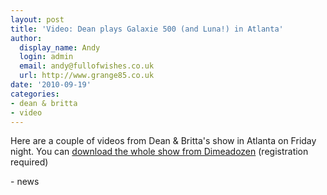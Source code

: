 ```yaml
---
layout: post
title: 'Video: Dean plays Galaxie 500 (and Luna!) in Atlanta'
author:
  display_name: Andy
  login: admin
  email: andy@fullofwishes.co.uk
  url: http://www.grange85.co.uk
date: '2010-09-19'
categories:
- dean & britta
- video
---
```

<div>Here are a couple of videos from Dean & Britta&#39;s show in Atlanta on Friday night. You can <a href="http://www.dimeadozen.org/torrents-details.php?id=323081">download the whole show from Dimeadozen</a> (registration required)<br /> 
<div style="text-align: center;"><figure class="caption "><figcaption class="caption-text"></figcaption></figure>
<p /><figure class="caption "><figcaption class="caption-text"></figcaption></figure> </div>
- news
</p></div>
